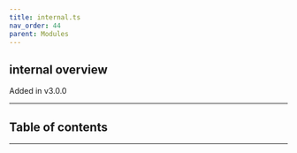 ```yaml
---
title: internal.ts
nav_order: 44
parent: Modules
---
```


## internal overview

Added in v3.0.0

---

<h2 class="text-delta">Table of contents</h2>

---
